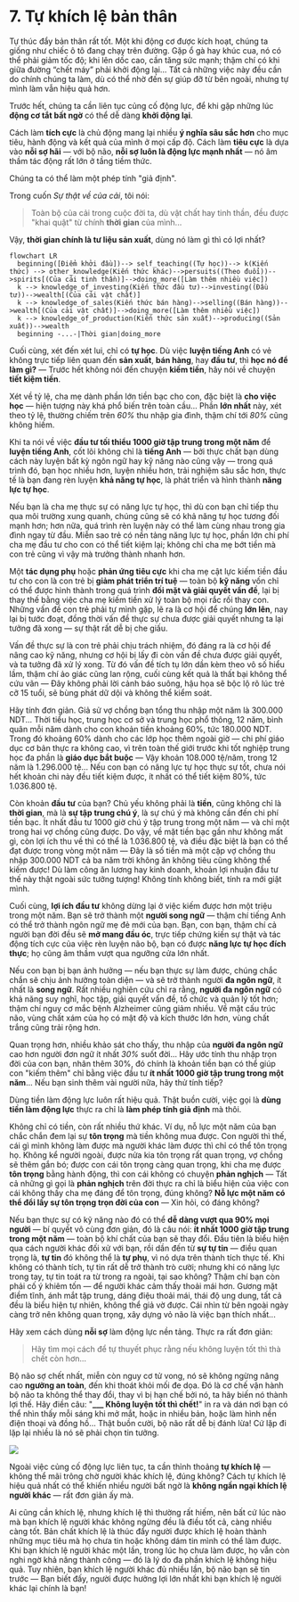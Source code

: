 # 7. Tự khích lệ bản thân

Tự thúc đẩy bản thân rất tốt. Một khi động cơ được kích hoạt, chúng ta giống như chiếc ô tô đang chạy trên đường. Gặp ổ gà hay khúc cua, nó có thể phải giảm tốc độ; khi lên dốc cao, cần tăng sức mạnh; thậm chí có khi giữa đường “chết máy” phải khởi động lại... Tất cả những việc này đều cần do chính chúng ta làm, dù có thể nhờ đến sự giúp đỡ từ bên ngoài, nhưng tự mình làm vẫn hiệu quả hơn.

Trước hết, chúng ta cần liên tục củng cố động lực, để khi gặp những lúc **động cơ tắt bất ngờ** có thể dễ dàng **khởi động lại**.

Cách làm **tích cực** là chủ động mang lại nhiều **ý nghĩa sâu sắc hơn** cho mục tiêu, hành động và kết quả của mình ở mọi cấp độ. Cách làm **tiêu cực** là dựa vào **nỗi sợ hãi** — với bộ não, **nỗi sợ luôn là động lực mạnh nhất** — nó âm thầm tác động rất lớn ở tầng tiềm thức.

Chúng ta có thể làm một phép tính "giả định".

Trong cuốn _Sự thật về của cải_, tôi nói:

> Toàn bộ của cải trong cuộc đời ta, dù vật chất hay tinh thần, đều được "khai quật" từ chính **thời gian** của mình...

Vậy, **thời gian chính là tư liệu sản xuất**, dùng nó làm gì thì có lợi nhất?

```mermaid
flowchart LR
  beginning([Điểm khởi đầu])--> self_teaching((Tự học))--> k(Kiến thức) --> other_knowledge(Kiến thức khác)-->persuits((Theo đuổi))-->spirits[(Của cải tinh thần)]-->doing_more([Làm thêm nhiều việc])
  k --> knowledge_of_investing(Kiến thức đầu tư)-->investing((Đầu tư))-->wealth[(Của cải vật chất)]
  k --> knowledge_of_sales(Kiến thức bán hàng)-->selling((Bán hàng))-->wealth[(Của cải vật chất)]-->doing_more([Làm thêm nhiều việc])
  k --> knowledge_of_production(Kiến thức sản xuất)-->producing((Sản xuất))-->wealth
  beginning -...-|Thời gian|doing_more
```

Cuối cùng, xét đến xét lui, chỉ có **tự học**. Dù việc **luyện tiếng Anh** có vẻ không trực tiếp liên quan đến **sản xuất**, **bán hàng**, hay **đầu tư**, thì **học nó để làm gì?** — Trước hết không nói đến chuyện **kiếm tiền**, hãy nói về chuyện **tiết kiệm tiền**.

Xét về tỷ lệ, cha mẹ dành phần lớn tiền bạc cho con, đặc biệt là **cho việc học** — hiện tượng này khá phổ biến trên toàn cầu... Phần **lớn nhất** này, xét theo tỷ lệ, thường chiếm trên _60%_ thu nhập gia đình, thậm chí tới _80%_ cũng không hiếm.

Khi ta nói về việc **đầu tư tối thiểu 1000 giờ tập trung trong một năm** để **luyện tiếng Anh**, cốt lõi không chỉ là **tiếng Anh** — bởi thực chất bạn dùng cách này luyện bất kỳ ngôn ngữ hay kỹ năng nào cũng vậy — trong quá trình đó, bạn học nhiều hơn, luyện nhiều hơn, trải nghiệm sâu sắc hơn, thực tế là bạn đang rèn luyện **khả năng tự học**, là phát triển và hình thành **năng lực tự học**.

Nếu bạn là cha mẹ thực sự có năng lực tự học, thì dù con bạn chỉ tiếp thu qua môi trường xung quanh, chúng cũng sẽ có khả năng tự học tương đối mạnh hơn; hơn nữa, quá trình rèn luyện này có thể làm cùng nhau trong gia đình ngay từ đầu. Miễn sao trẻ có nền tảng năng lực tự học, phần lớn chi phí cha mẹ đầu tư cho con có thể tiết kiệm lại; không chỉ cha mẹ bớt tiền mà con trẻ cũng vì vậy mà trưởng thành nhanh hơn.

Một **tác dụng phụ** hoặc **phản ứng tiêu cực** khi cha mẹ cật lực kiếm tiền đầu tư cho con là con trẻ bị **giảm phát triển trí tuệ** — toàn bộ **kỹ năng** vốn chỉ có thể được hình thành trong quá trình **đối mặt và giải quyết vấn đề**, lại bị thay thế bằng việc cha mẹ kiếm tiền xử lý toàn bộ mọi rắc rối thay con. Những vấn đề con trẻ phải tự mình gặp, lẽ ra là cơ hội để chúng **lớn lên**, nay lại bị tước đoạt, đồng thời vấn đề thực sự chưa được giải quyết nhưng ta lại tưởng đã xong — sự thật rất dễ bị che giấu.

Vấn đề thực sự là con trẻ phải chịu trách nhiệm, đó đáng ra là cơ hội để nâng cao kỹ năng, nhưng cơ hội bị lấy đi còn vấn đề chưa được giải quyết, và ta tưởng đã xử lý xong. Từ đó vấn đề tích tụ lớn dần kèm theo vô số hiểu lầm, thậm chí ảo giác cũng lan rộng, cuối cùng kết quả là thất bại không thể cứu vãn — Đây không phải lời cảnh báo suông, hậu họa sẽ bộc lộ rõ lúc trẻ cỡ 15 tuổi, sẽ bùng phát dữ dội và không thể kiểm soát.

Hãy tính đơn giản. Giả sử vợ chồng bạn tổng thu nhập một năm là 300.000 NDT... Thời tiểu học, trung học cơ sở và trung học phổ thông, 12 năm, bình quân mỗi năm dành cho con khoản tiền khoảng 60%, tức 180.000 NDT. Trong đó khoảng 60% dành cho các lớp học thêm ngoài giờ — chi phí giáo dục cơ bản thực ra không cao, vì trên toàn thế giới trước khi tốt nghiệp trung học đa phần là **giáo dục bắt buộc** — Vậy khoản 108.000 tệ/năm, trong 12 năm là 1.296.000 tệ... Nếu con bạn có năng lực tự học thực sự tốt, chưa nói hết khoản chi này đều tiết kiệm được, ít nhất có thể tiết kiệm 80%, tức 1.036.800 tệ.

Còn khoản **đầu tư** của bạn? Chủ yếu không phải là **tiền**, cũng không chỉ là **thời gian**, mà là **sự tập trung chú ý**, là sự chú ý mà không cần đến chi phí tiền bạc. Ít nhất đầu tư 1000 giờ chú ý tập trung trong một năm — và chỉ một trong hai vợ chồng cũng được. Do vậy, về mặt tiền bạc gần như không mất gì, còn lợi ích thu về thì có thể là 1.036.800 tệ, và điều đặc biệt là bạn có thể đạt được trong vòng một năm — Đây là số tiền mà một cặp vợ chồng thu nhập 300.000 NDT cả ba năm trời không ăn không tiêu cũng không thể kiếm được! Dù làm công ăn lương hay kinh doanh, khoản lợi nhuận đầu tư thế này thật ngoài sức tưởng tượng! Không tính không biết, tính ra mới giật mình.

Cuối cùng, **lợi ích đầu tư** không dừng lại ở việc kiếm được hơn một triệu trong một năm. Bạn sẽ trở thành một **người song ngữ** — thậm chí tiếng Anh có thể trở thành ngôn ngữ mẹ đẻ mới của bạn. Bạn, con bạn, thậm chí cả người bạn đời đều sẽ **mở mang đầu óc**, trực tiếp chứng kiến sự thật và tác động tích cực của việc rèn luyện não bộ, bạn có được **năng lực tự học đích thực**; họ cũng âm thầm vượt qua ngưỡng cửa lớn nhất.

Nếu con bạn bị bạn ảnh hưởng — nếu bạn thực sự làm được, chúng chắc chắn sẽ chịu ảnh hưởng toàn diện — và sẽ trở thành người **đa ngôn ngữ**, ít nhất là **song ngữ**. Rất nhiều nghiên cứu chỉ ra rằng, **người đa ngôn ngữ** có khả năng suy nghĩ, học tập, giải quyết vấn đề, tổ chức và quản lý tốt hơn; thậm chí nguy cơ mắc bệnh Alzheimer cũng giảm nhiều. Về mặt cấu trúc não, vùng chất xám của họ có mật độ và kích thước lớn hơn, vùng chất trắng cũng trải rộng hơn.

Quan trọng hơn, nhiều khảo sát cho thấy, thu nhập của **người đa ngôn ngữ** cao hơn người đơn ngữ ít nhất _30%_ suốt đời... Hãy ước tính thu nhập trọn đời của con bạn, nhân thêm 30%, đó chính là khoản tiền bạn có thể giúp con "kiếm thêm" chỉ bằng việc đầu tư **ít nhất 1000 giờ tập trung trong một năm**... Nếu bạn sinh thêm vài người nữa, hãy thử tính tiếp?

Dùng tiền làm động lực luôn rất hiệu quả. Thật buồn cười, việc gọi là **dùng tiền làm động lực** thực ra chỉ là **làm phép tính giả định** mà thôi.

Không chỉ có tiền, còn rất nhiều thứ khác. Ví dụ, nỗ lực một năm của bạn chắc chắn đem lại sự **tôn trọng** mà tiền không mua được. Con người thì thế, cái gì mình không làm được mà người khác làm được thì chỉ có thể tôn trọng họ. Không kể người ngoài, được nửa kia tôn trọng rất quan trọng, vợ chồng sẽ thêm gắn bó; được con cái tôn trọng càng quan trọng, khi cha mẹ được **tôn trọng** bằng hành động, thì con cái không có chuyện **phản nghịch** — Tất cả những gì gọi là **phản nghịch** trên đời thực ra chỉ là biểu hiện của việc con cái không thấy cha mẹ đáng để tôn trọng, đúng không? **Nỗ lực một năm có thể đổi lấy sự tôn trọng trọn đời của con** — Xin hỏi, có đáng không?

Nếu bạn thực sự có kỹ năng nào đó có thể **dễ dàng vượt qua 90% mọi người** — bí quyết vô cùng đơn giản, đó là câu nói: **ít nhất 1000 giờ tập trung trong một năm** — toàn bộ khí chất của bạn sẽ thay đổi. Đầu tiên là biểu hiện qua cách người khác đối xử với bạn, rồi dần đến từ **sự tự tin** — điều quan trọng là, **tự tin** đó không thể là **tự phụ**, vì nó dựa trên thành tích thực tế. Khi không có thành tích, tự tin rất dễ trở thành trò cười; nhưng khi có năng lực trong tay, tự tin toát ra từ trong ra ngoài, tại sao không? Thậm chí bạn còn phải cố ý khiêm tốn — để người khác cảm thấy thoải mái hơn. Gương mặt điềm tĩnh, ánh mắt tập trung, dáng điệu thoải mái, thái độ ung dung, tất cả đều là biểu hiện tự nhiên, không thể giả vờ được. Cái nhìn từ bên ngoài ngày càng trở nên không quan trọng, xây dựng vỏ não là việc bạn thích nhất...

Hãy xem cách dùng **nỗi sợ** làm động lực nền tảng. Thực ra rất đơn giản:

> Hãy tìm mọi cách để tự thuyết phục rằng nếu không luyện tốt thì thà chết còn hơn...

Bộ não sợ chết nhất, miễn còn nguy cơ tử vong, nó sẽ không ngừng nâng cao **ngưỡng an toàn**, đến khi thoát khỏi mối đe dọa. Đó là cơ chế vận hành bộ não ta không thể thay đổi, thay vì bị hạn chế bởi nó, ta hãy biến nó thành lợi thế. Hãy điền câu: "**\_\_\_ Không luyện tốt thì chết!**" in ra và dán nơi bạn có thể nhìn thấy mỗi sáng khi mở mắt, hoặc in nhiều bản, hoặc làm hình nền điện thoại và đồng hồ... Thật buồn cười, bộ não rất dễ bị đánh lừa! Cứ lặp đi lặp lại nhiều là nó sẽ phải chọn tin tưởng.

![](/images/iPhone-wp.png)

Ngoài việc củng cố động lực liên tục, ta cần thỉnh thoảng **tự khích lệ** — không thể mãi trông chờ người khác khích lệ, đúng không? Cách tự khích lệ hiệu quả nhất có thể khiến nhiều người bất ngờ là **không ngần ngại khích lệ người khác** — rất đơn giản ấy mà.

Ai cũng cần khích lệ, nhưng khích lệ thì thường rất hiếm, nên bất cứ lúc nào mà bạn khích lệ người khác không ngừng đều là điều tốt cả, càng nhiều càng tốt. Bản chất khích lệ là thúc đẩy người được khích lệ hoàn thành những mục tiêu mà họ chưa tin hoặc không dám tin mình có thể làm được. Khi bạn khích lệ người khác một lần, trong lúc họ chưa làm được, họ vẫn còn nghi ngờ khả năng thành công — đó là lý do đa phần khích lệ không hiệu quả. Tuy nhiên, bạn khích lệ người khác đủ nhiều lần, bộ não bạn sẽ tin trước — Bạn biết đấy, người được hưởng lợi lớn nhất khi bạn khích lệ người khác lại chính là bạn!
